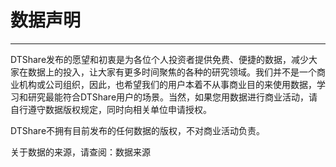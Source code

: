 
# 数据声明

---------------


DTShare发布的愿望和初衷是为各位个人投资者提供免费、便捷的数据，减少大家在数据上的投入，让大家有更多时间聚焦的各种的研究领域。我们并不是一个商业机构或公司组织，因此，也希望我们的用户本着不从事商业目的来使用数据，学习和研究最能符合DTShare用户的场景。当然，如果您用数据进行商业活动，请自行遵守数据版权规定，同时向相关单位申请授权。

DTShare不拥有目前发布的任何数据的版权，不对商业活动负责。

关于数据的来源，请查阅：数据来源